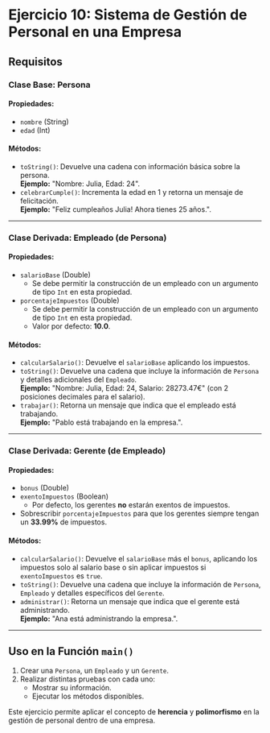 # Ejercicio 10: Sistema de Gestión de Personal en una Empresa

## Requisitos

### Clase Base: Persona

#### Propiedades:
- `nombre` (String)
- `edad` (Int)

#### Métodos:
- `toString()`: Devuelve una cadena con información básica sobre la persona.  
  **Ejemplo:** "Nombre: Julia, Edad: 24".
- `celebrarCumple()`: Incrementa la edad en 1 y retorna un mensaje de felicitación.  
  **Ejemplo:** "Feliz cumpleaños Julia! Ahora tienes 25 años.".

---

### Clase Derivada: Empleado (de Persona)

#### Propiedades:
- `salarioBase` (Double)
  - Se debe permitir la construcción de un empleado con un argumento de tipo `Int` en esta propiedad.
- `porcentajeImpuestos` (Double)
  - Se debe permitir la construcción de un empleado con un argumento de tipo `Int` en esta propiedad.
  - Valor por defecto: **10.0**.

#### Métodos:
- `calcularSalario()`: Devuelve el `salarioBase` aplicando los impuestos.
- `toString()`: Devuelve una cadena que incluye la información de `Persona` y detalles adicionales del `Empleado`.  
  **Ejemplo:** "Nombre: Julia, Edad: 24, Salario: 28273.47€" (con 2 posiciones decimales para el salario).
- `trabajar()`: Retorna un mensaje que indica que el empleado está trabajando.  
  **Ejemplo:** "Pablo está trabajando en la empresa.".

---

### Clase Derivada: Gerente (de Empleado)

#### Propiedades:
- `bonus` (Double)
- `exentoImpuestos` (Boolean)
  - Por defecto, los gerentes **no** estarán exentos de impuestos.
- Sobrescribir `porcentajeImpuestos` para que los gerentes siempre tengan un **33.99%** de impuestos.

#### Métodos:
- `calcularSalario()`: Devuelve el `salarioBase` más el `bonus`, aplicando los impuestos solo al salario base o sin aplicar impuestos si `exentoImpuestos` es `true`.
- `toString()`: Devuelve una cadena que incluye la información de `Persona`, `Empleado` y detalles específicos del `Gerente`.
- `administrar()`: Retorna un mensaje que indica que el gerente está administrando.  
  **Ejemplo:** "Ana está administrando la empresa.".

---

## Uso en la Función `main()`

1. Crear una `Persona`, un `Empleado` y un `Gerente`.
2. Realizar distintas pruebas con cada uno:
   - Mostrar su información.
   - Ejecutar los métodos disponibles.

Este ejercicio permite aplicar el concepto de **herencia** y **polimorfismo** en la gestión de personal dentro de una empresa.

